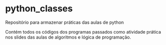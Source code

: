 # python_classes
Repositório para armazenar práticas das aulas de python

Contém todos os códigos dos programas passados como atividade prática nos slides das aulas de algoritmos e lógica de programação.
